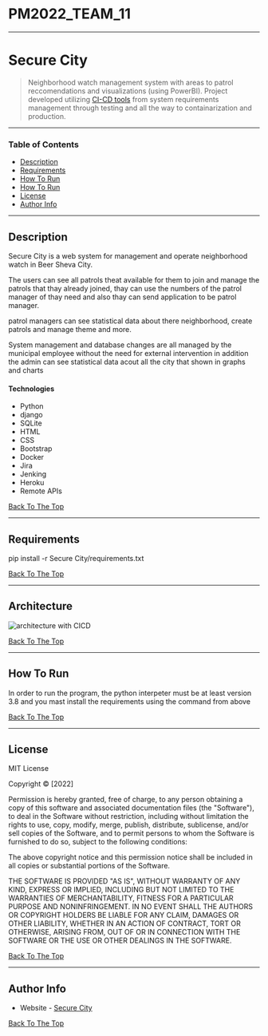 # PM2022_TEAM_11
---
# Secure City

>  Neighborhood watch management system with areas to patrol reccomendations and visualizations (using PowerBI). Project developed utilizing [CI-CD tools](#Architecture) from system requirements management through testing and all the way to containarization and production.

---

### Table of Contents

- [Description](#description)
- [Requirements](#requirements)
- [How To Run](#Architecture)
- [How To Run](#how-to-run)
- [License](#license)
- [Author Info](#author-info)

---

## Description

Secure City is a web system for management and operate neighborhood watch in Beer Sheva City.

The users can see all patrols theat available for them to join and manage the patrols that thay already joined, thay can use the numbers of the patrol manager of thay need and also thay can send application to be patrol manager. 

patrol managers can see statistical data about there neighborhood, create patrols and manage theme and more.

System management and database changes are all managed by the municipal employee without the need for external intervention in addition the admin
can see statistical data acout all the city that shown in graphs and charts

#### Technologies

- Python
- django
- SQLite
- HTML
- CSS
- Bootstrap
- Docker
- Jira
- Jenking
- Heroku
- Remote APIs

[Back To The Top](#Secure-City)

---
## Requirements
pip install -r Secure City/requirements.txt

[Back To The Top](#Secure-City)

---
## Architecture
![architecture with CICD](https://github.com/bilbisli/SecureCity/assets/73055024/69290772-8a0c-4f2e-aeca-3ebac7e6e7fe)

[Back To The Top](#Secure-City)

---
## How To Run
In order to run the program, the python interpeter must be at least version 3.8 and you mast install the requirements using the command from above

[Back To The Top](#Secure-City)

---

## License

MIT License

Copyright :copyright: [2022] 

Permission is hereby granted, free of charge, to any person obtaining a copy
of this software and associated documentation files (the "Software"), to deal
in the Software without restriction, including without limitation the rights
to use, copy, modify, merge, publish, distribute, sublicense, and/or sell
copies of the Software, and to permit persons to whom the Software is
furnished to do so, subject to the following conditions:

The above copyright notice and this permission notice shall be included in all
copies or substantial portions of the Software.

THE SOFTWARE IS PROVIDED "AS IS", WITHOUT WARRANTY OF ANY KIND, EXPRESS OR
IMPLIED, INCLUDING BUT NOT LIMITED TO THE WARRANTIES OF MERCHANTABILITY,
FITNESS FOR A PARTICULAR PURPOSE AND NONINFRINGEMENT. IN NO EVENT SHALL THE
AUTHORS OR COPYRIGHT HOLDERS BE LIABLE FOR ANY CLAIM, DAMAGES OR OTHER
LIABILITY, WHETHER IN AN ACTION OF CONTRACT, TORT OR OTHERWISE, ARISING FROM,
OUT OF OR IN CONNECTION WITH THE SOFTWARE OR THE USE OR OTHER DEALINGS IN THE
SOFTWARE.

[Back To The Top](#Secure-City)

---

## Author Info

- Website - [Secure City](https://secure-city.herokuapp.com/)

[Back To The Top](#Secure-City)

